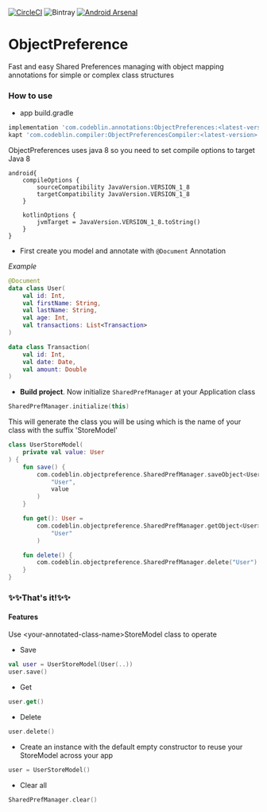 [![CircleCI](https://circleci.com/gh/Codeblin/ObjectPreference.svg?style=svg)](https://circleci.com/gh/Codeblin/ObjectPreference/tree/master)
![Bintray](https://img.shields.io/bintray/v/stamatisstiliatis/ObjectPreferencesCompiler/ObjectPreferencesCompiler) 
[![Android Arsenal]( https://img.shields.io/badge/Android%20Arsenal-ObjectPreference-green.svg?style=flat )]( https://android-arsenal.com/details/1/8030 )
# ObjectPreference
Fast and easy Shared Preferences managing with object mapping annotations for simple or complex class structures


### How to use

* app build.gradle

```gradle
implementation 'com.codeblin.annotations:ObjectPreferences:<latest-version>'
kapt 'com.codeblin.compiler:ObjectPreferencesCompiler:<latest-version>'
```

ObjectPreferences uses java 8 so you need to set compile  options to target Java 8
```
android{
	compileOptions {
        sourceCompatibility JavaVersion.VERSION_1_8
        targetCompatibility JavaVersion.VERSION_1_8
    }

    kotlinOptions {
        jvmTarget = JavaVersion.VERSION_1_8.toString()
    }
}
```

* First create you model and annotate with `@Document` Annotation

_Example_

``` kotlin
@Document
data class User(
    val id: Int,
    val firstName: String,
    val lastName: String,
    val age: Int,
    val transactions: List<Transaction>
)

data class Transaction(
    val id: Int,
    val date: Date,
    val amount: Double
)
```

* **Build project**. Now initialize `SharedPrefManager` at your Application class

```kotlin
SharedPrefManager.initialize(this)
```

This will generate the class you will be using which is the name of your class with the suffix 'StoreModel'

```kotlin
class UserStoreModel(
    private val value: User
) {
    fun save() {
        com.codeblin.objectpreference.SharedPrefManager.saveObject<User>(
            "User",
            value
        )
    }

    fun get(): User =
        com.codeblin.objectpreference.SharedPrefManager.getObject<User>(
            "User"
        )

    fun delete() {
        com.codeblin.objectpreference.SharedPrefManager.delete("User")
    }
}
```

### :sparkles::sparkles:That's it!:sparkles::sparkles:

#### Features

Use \<your-annotated-class-name\>StoreModel class to operate

* Save 

```kotlin
val user = UserStoreModel(User(..))
user.save()
```
* Get 

```kotlin
user.get()
```
* Delete 

```kotlin
user.delete()
```
* Create an instance with the default empty constructor to reuse your StoreModel across your app 

```kotlin
user = UserStoreModel()
```

* Clear all 

```kotlin
SharedPrefManager.clear()
```
